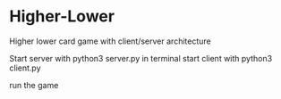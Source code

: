 # Higher-Lower
Higher lower card game with client/server architecture 

Start server with python3 server.py in terminal
start client with python3 client.py 

run the game 
